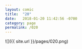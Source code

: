 ```yaml
---
layout: comic
title:  "20"
date:   2018-01-20 11:42:56 -0700
category: page
permalink: /020
---
```

![]({{ site.url }}/pages/020.png)
